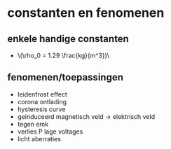 # constanten en fenomenen

## enkele handige constanten

- \\(\rho_0 = 1.29 \frac{kg}{m^3})\\

## fenomenen/toepassingen

- leidenfrost effect
- corona ontlading
- hysteresis curve
- geinduceerd magnetisch veld -> elektrisch veld
- tegen emk
- verlies P lage voltages
- licht aberraties
